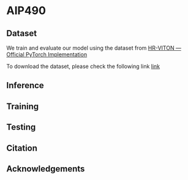 # AIP490

## Dataset
We train and evaluate our model using the dataset from [HR-VITON — Official PyTorch Implementation](https://drive.google.com/file/d/11d1IKZ-jsK9mx0BSQmxrEqLxAA00C3IO/view?usp=drive_link)

To download the dataset, please check the following link [link](https://drive.google.com/file/d/1iHoiyTnRF2lMFN95f37s8-4G2-Plp5Zb/view?usp=sharing)

## Inference
## Training
## Testing
## Citation
## Acknowledgements

